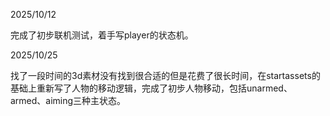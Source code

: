 2025/10/12

完成了初步联机测试，着手写player的状态机。



2025/10/25

找了一段时间的3d素材没有找到很合适的但是花费了很长时间，在startassets的基础上重新写了人物的移动逻辑，完成了初步人物移动，包括unarmed、armed、aiming三种主状态。

